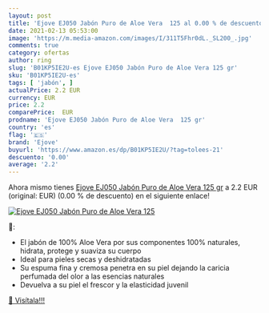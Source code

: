 ```yaml
---
layout: post
title: 'Ejove EJ050 Jabón Puro de Aloe Vera  125 al 0.00 % de descuento'
date: 2021-02-13 05:53:00
image: 'https://m.media-amazon.com/images/I/311T5Fhr0dL._SL200_.jpg'
comments: true
category: ofertas
author: ring
slug: 'B01KP5IE2U-es Ejove EJ050 Jabón Puro de Aloe Vera 125 gr'
sku: 'B01KP5IE2U-es'
tags: [ 'jabón', ]
actualPrice: 2.2 EUR
currency: EUR
price: 2.2
comparePrice:  EUR
prodname: 'Ejove EJ050 Jabón Puro de Aloe Vera  125 gr'
country: 'es'
flag: '🇪🇸'
brand: 'Ejove'
buyurl: 'https://www.amazon.es/dp/B01KP5IE2U/?tag=tolees-21'
descuento: '0.00'
average: '2.2'
---
```


Ahora mismo tienes [Ejove EJ050 Jabón Puro de Aloe Vera  125 gr](https://www.amazon.es/dp/B01KP5IE2U/?tag=tolees-21) a 2.2 EUR (original:  EUR) (0.00 %  de descuento) en el siguiente enlace!

[![Ejove EJ050 Jabón Puro de Aloe Vera  125](https://m.media-amazon.com/images/I/311T5Fhr0dL._SL200_.jpg)](https://www.amazon.es/dp/B01KP5IE2U/?tag=tolees-21)

🔎:

- El jabón de 100% Aloe Vera por sus componentes 100% naturales, hidrata, protege y suaviza su cuerpo
- Ideal para pieles secas y deshidratadas
- Su espuma fina y cremosa penetra en su piel dejando la caricia perfumada del olor a las esencias naturales
- Devuelva a su piel el frescor y la elasticidad juvenil

[🛒 Visítala!!!](https://www.amazon.es/dp/B01KP5IE2U/?tag=tolees-21)
